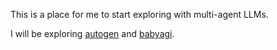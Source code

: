 This is a place for me to start exploring with multi-agent LLMs. 

I will be exploring [autogen](https://github.com/microsoft/autogen) and [babyagi](https://github.com/yoheinakajima/babyagi).